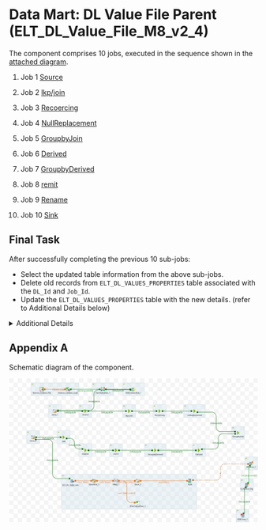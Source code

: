 # Data Mart: DL Value File Parent (ELT_DL_Value_File_M8_v2_4)

The component comprises 10 jobs, executed in the sequence shown in the [attached diagram](#appendix-a).


1. Job 1 [Source](/DL_Config_File.md)
2. Job 2 [lkp/join](/ELT_DL_Value_File_M8.md)
3. Job 3 [Recoercing](/ELT_DL_Create_Script_M8.md)
4. Job 4 [NullReplacement](/DL%20Alter%20Jobs/ELT_DL_Alter_Job_Group.md)

1. Job 5 [GroupbyJoin](/DL_Config_File.md)
1. Job 6 [Derived](/DL_Config_File.md)
1. Job 7 [GroupbyDerived](/DL_Config_File.md)
3. Job 8 [remit](/ELT_DL_Create_Script_M8.md)
4. Job 9 [Rename](/DL%20Alter%20Jobs/ELT_DL_Alter_Job_Group.md)
5. Job 10 [Sink](/ELT_DL_Saved_Info_M8_v1.md)

## Final Task
After successfully completing the previous 10 sub-jobs:
- Select the updated table information from the above sub-jobs.
- Delete old records from `ELT_DL_VALUES_PROPERTIES` table associated with the `DL_Id` and `Job_Id`.
- Update the `ELT_DL_VALUES_PROPERTIES` table with the new details. (refer to Additional Details below)

<details>
<summary>Additional Details</summary>

1. Select the updated table information

    ```sql
    select 
        DL_Id,
        DL_Name,
        DL_Table_Name,
        DL_Version,
        DL_Active_Flag
    from ELT_DL_Table_Info where DL_Active_Flag='1' and DL_Id='DL_Id'
    ```
1. Purge the old references
    ```sql
    Delete from ELT_DL_VALUES_PROPERTIES where DL_Id = 'DL_Id' and Job_Id='Job_Id'
    ```

3. Details that have to be updated into the table `ELT_DL_VALUES_PROPERTIES` 

    | Name             | Expression             |
    |------------------|------------------------|
    | DL_Id            | row3.DL_Id             |
    | Job_Id           | context.Job_Id         |
    | DL_Name          | row3.DL_Name           |
    | DL_Table_Name    | row3.DL_Table_Name     |
    | value_file_name  | Var.config_file_name   |
    | Active_Flag      | row3.DL_Active_Flag    |


</details>

## Appendix A

Schematic diagram of the component.

![schematic diagram](./DL_Value_File_subjobs/Images/ELT_DL_Config_File_M8_v2_4_0.1.png "ELT_DL_Config_File_M8_v2_4_0.1")
